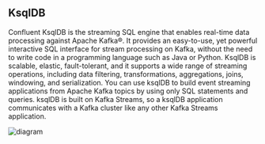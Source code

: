 ## KsqlDB
Confluent KsqlDB is the streaming SQL engine that enables real-time data processing against Apache Kafka®. It provides an easy-to-use, yet powerful interactive SQL interface for stream processing on Kafka, without the need to write code in a programming language such as Java or Python. KsqlDB is scalable, elastic, fault-tolerant, and it supports a wide range of streaming operations, including data filtering, transformations, aggregations, joins, windowing, and serialization. You can use ksqlDB to build event streaming applications from Apache Kafka topics by using only SQL statements and queries. ksqlDB is built on Kafka Streams, so a ksqlDB application communicates with a Kafka cluster like any other Kafka Streams application.

![diagram]()
